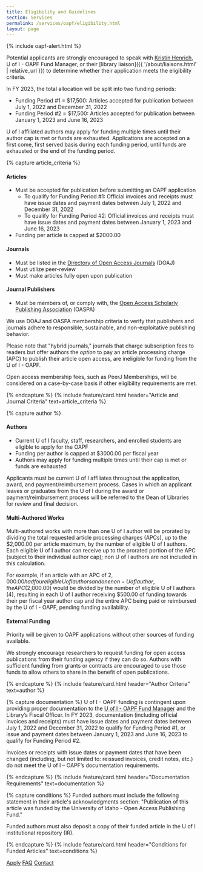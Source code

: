 ```yaml
---
title: Eligibility and Guidelines
section: Services
permalink: /services/oapf/eligibility.html
layout: page
---
```


{% include oapf-alert.html %}

Potential applicants are strongly encouraged to speak with [Kristin Henrich](mailto:khenrich@uidaho.edu), U of I - OAPF Fund Manager, or their [library liaison]({{ '/about/liaisons.html' | relative_url }}) to determine whether their application meets the eligibility criteria.

In FY 2023, the total allocation will be split into two funding periods:

- Funding Period #1 = $17,500: Articles accepted for publication between July 1, 2022 and December 31, 2022
- Funding Period #2 = $17,500: Articles accepted for publication between January 1, 2023 and June 16, 2023

U of I affiliated authors may apply for funding multiple times until their author cap is met or funds are exhausted. 
Applications are accepted on a first come, first served basis during each funding period, until funds are exhausted or the end of the funding period.

{% capture article_criteria %}
#### Articles

- Must be accepted for publication before submitting an OAPF application
  - To qualify for Funding Period #1: Official invoices and receipts must have issue dates and payment dates between July 1, 2022 and December 31, 2022
  - To qualify for Funding Period #2: Official invoices and receipts must have issue dates and payment dates between January 1, 2023 and June 16, 2023
- Funding per article is capped at $2000.00

#### Journals

- Must be listed in the <a href="https://doaj.org/">Directory of Open Access Journals</a> (DOAJ)
- Must utilize peer-review
- Must make articles fully open upon publication

#### Journal Publishers

- Must be members of, or comply with, the <a href="https://oaspa.org/membership/members/">Open Access Scholarly Publishing Association</a> (OASPA)

We use DOAJ and OASPA membership criteria to verify that publishers and journals adhere to responsible, sustainable, and non-exploitative publishing behavior.

Please note that "hybrid journals," journals that charge subscription fees to readers but offer authors the *option* to pay an article processing charge (APC) to publish their article open access, are ineligible for funding from the U of I - OAPF.

Open access membership fees, such as PeerJ Memberships, will be considered on a case-by-case basis if other eligibility requirements are met.

{% endcapture %}
{% include feature/card.html header="Article and Journal Criteria" text=article_criteria %}

{% capture author %}
#### Authors

- Current U of I faculty, staff, researchers, and enrolled students are eligible to apply for the OAPF
- Funding per author is capped at $3000.00 per fiscal year
- Authors may apply for funding multiple times until their cap is met or funds are exhausted


Applicants must be current U of I affiliates throughout the application, award, and payment/reimbursement process. Cases in which an applicant leaves or graduates from the U of I during the award or payment/reimbursement process will be referred to the Dean of Libraries for review and final decision.
      
#### Multi-Authored Works

Multi-authored works with more than one U of I author will be prorated by dividing the total requested article processing charges (APCs), up to the $2,000.00 per article maximum, by the number of eligible U of I authors. Each eligible U of I author can receive up to the prorated portion of the APC (subject to their individual author cap); non U of I authors are not included in this calculation.

For example, if an article with an APC of $2,000.00 had four eligible U of I authors and one non-U of I author, the APC ($2,000.00) would be divided by the number of eligible U of I authors (4), resulting in each U of I author receiving $500.00 of funding towards their per fiscal year author cap and the entire APC being paid or reimbursed by the U of I - OAPF, pending funding availability.

#### External Funding

Priority will be given to OAPF applications without other sources of funding available.
      
We strongly encourage researchers to request funding for open access publications from their funding agency if they can do so. 
Authors with sufficient funding from grants or contracts are encouraged to use those funds to allow others to share in the benefit of open publications.

{% endcapture %}
{% include feature/card.html header="Author Criteria" text=author %}

{% capture documentation %}
U of I - OAPF funding is contingent upon providing proper documentation to the <a href="mailto:khenrich@uidaho.edu">U of I - OAPF Fund Manager</a> and the Library’s Fiscal Officer. In FY 2023, documentation (including official invoices and receipts) must have issue dates and payment dates between July 1, 2022 and December 31, 2022 to qualify for Funding Period #1, or issue and payment dates between January 1, 2023 and June 16, 2023 to qualify for Funding Period #2.
    
Invoices or receipts with issue dates or payment dates that have been changed (including, but not limited to: reissued invoices, credit notes, etc.) do not meet the U of I – OAPF’s documentation requirements.

{% endcapture %}
{% include feature/card.html header="Documentation Requirements" text=documentation %}

{% capture conditions %}
Funded authors must include the following statement in their article's acknowledgments section: "Publication of this article was funded by the University of Idaho - Open Access Publishing Fund."

Funded authors must also deposit a copy of their funded article in the U of I institutional repository (IR).

{% endcapture %}
{% include feature/card.html header="Conditions for Funded Articles" text=conditions %}

<div class="text-center mb-3">
  <a href="apply.html" class="btn btn-secondary btn-sm my-2"><span class="fas fa-check"></span> Apply</a>
  <a href="faq.html" class="btn btn-secondary btn-sm my-2"><span class="fas fa-question"></span> FAQ</a>
  <a href="mailto:khenrich@uidaho.edu" class="btn btn-secondary btn-sm my-2"><span class="fas fa-user"></span> Contact</a>
</div>
